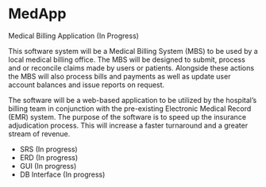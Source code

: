 # MedApp
Medical Billing Application (In Progress)

This software system will be a Medical Billing System (MBS) to be used by a local medical billing office. The MBS will be designed to submit, process and or reconcile claims made by users or patients. Alongside these actions the MBS will also process bills and payments as well as update user account balances and issue reports on request.

The software will be a web-based application to be utilized by the hospital’s billing team in conjunction with the pre-existing Electronic Medical Record (EMR) system. The purpose of the software is to speed up the insurance adjudication process. This will increase a faster turnaround and a greater stream of revenue.

- SRS (In progress)
- ERD (In progress)
- GUI (In progress)
- DB Interface (In progress)
